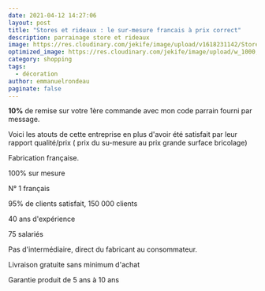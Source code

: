 ```yaml
---
date: 2021-04-12 14:27:06
layout: post
title: "Stores et rideaux : le sur-mesure francais à prix correct"
description: parrainage store et rideaux
image: https://res.cloudinary.com/jekife/image/upload/v1618231142/Stores-et-rideaux_tgxbfb.jpg
optimized_image: https://res.cloudinary.com/jekife/image/upload/w_1000,ar_16:9,c_fill,g_auto,e_sharpen/v1618231142/Stores-et-rideaux_tgxbfb.jpg
category: shopping
tags:
  - décoration
author: emmanuelrondeau
paginate: false
---
```

**10%** de remise sur votre 1ère commande avec mon code parrain fourni par message.

Voici les atouts de cette entreprise en plus d'avoir été satisfait par leur rapport qualité/prix ( prix du su-mesure au prix grande surface bricolage)

Fabrication française.


100% sur mesure

N° 1 français


95% de clients satisfait, 150 000 clients


40 ans d'expérience


75 salariés


Pas d'intermédiaire, direct du fabricant au consommateur.


Livraison gratuite sans minimum d'achat


Garantie produit de 5 ans à 10 ans
